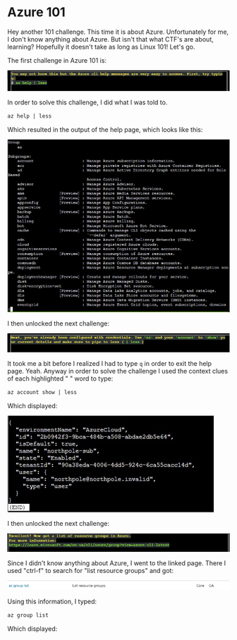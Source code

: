 # Azure 101
Hey another 101 challenge. This time it is about Azure. Unfortunately for me, I don't know anything about Azure. But isn't that what CTF's are about, learning? Hopefully it doesn't take as long as Linux 101! Let's go.

The first challenge in Azure 101 is:

![](../images/Azure-101-part-1.png)

In order to solve this challenge, I did what I was told to. 

```txt
az help | less
```

Which resulted in the output of the help page, which looks like this:

![](../images/Azure-101-output1.jpg)

I then unlocked the next challenge:

![](../images/Azure-101-part-2.png)

It took me a bit before I realized I had to type `q` in order to exit the help page. Yeah. Anyway in order to solve the challenge I used the context clues of each highlighted " " word to type:

```txt
az account show | less
```

Which displayed:

![](../images/Azure-101-output2.jpg)

I then unlocked the next challenge:

![](../images/Azure-101-part-3.png)

Since I didn't know anything about Azure, I went to the linked page. There I used "ctrl-f" to search for "list resource groups" and got:

![](../images/Azure-101-part4.jpg)

Using this information, I typed: 

```txt
az group list
```

Which displayed:


